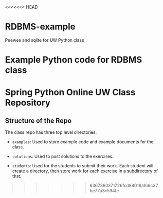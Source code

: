 <<<<<<< HEAD
# RDBMS-example
Peewee and sqlite for UW Python class

Example Python code for RDBMS class
=======
# Spring Python Online UW Class Repository

## Structure of the Repo

The class repo has three top level directories:

* `examples`: Used to store example code and example documents for the class.

* `solutions`: Used to post solutions to the exercises.

* `students`: Used for the students to submit their work. Each student will create
a directory, then store work for each exercise in a subdirectory of that.

>>>>>>> 6367380371726fcd88018a166c37be77a3c594fe
